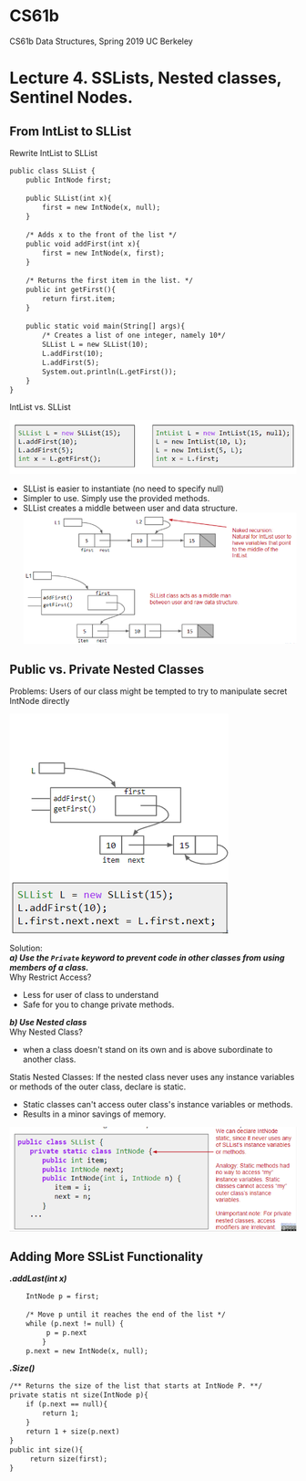 # CS61b
CS61b Data Structures, Spring 2019 UC Berkeley 

# Lecture 4. SSLists, Nested classes, Sentinel Nodes. 
## From IntList to SLList
Rewrite IntList to SLList
```
public class SLList {
	public IntNode first;

	public SLList(int x){
		first = new IntNode(x, null);
	}

	/* Adds x to the front of the list */
	public void addFirst(int x){
		first = new IntNode(x, first);
	}

	/* Returns the first item in the list. */
	public int getFirst(){
		return first.item;
	}

	public static void main(String[] args){
		/* Creates a list of one integer, namely 10*/
		SLList L = new SLList(10);
		L.addFirst(10);
		L.addFirst(5);
		System.out.println(L.getFirst());
	}
}
```
IntList vs. SLList


![](Images/Int_vs_SL.PNG)
* SLList is easier to instantiate (no need to specify null)
* Simpler to use. Simply use the provided methods. 
* SLList creates a middle between user and data structure. 
![](Images/vs2.PNG)


## Public vs. Private Nested Classes
Problems: Users of our class might be tempted to try to manipulate secret IntNode directly 


![](Images/private.PNG) 

Solution: <br/>
***a) Use the ```Private``` keyword to prevent code in other classes from using members of a class. <br/>***
Why Restrict Access?<br/>
* Less for user of class to understand
* Safe for you to change private methods. <br/>

***b) Use Nested class <br/>***
Why Nested Class?<br/>
* when a class doesn't stand on its own and is above subordinate to another class.
	
Statis Nested Classes: If the nested class never uses any instance variables or methods of the outer class, declare is static.
* Static classes can't access outer class's instance variables or methods.
* Results in a minor savings of memory.
   
![](Images/nested_class.PNG)
	
## Adding More SSList Functionality
***.addLast(int x)***
```public void addLast(int x):
	IntNode p = first;
	
	/* Move p until it reaches the end of the list */
	while (p.next != null) {
	     p = p.next
        }
	p.next = new IntNode(x, null);
```

***.Size()***
```
/** Returns the size of the list that starts at IntNode P. **/
private statis nt size(IntNode p){
    if (p.next == null){
    	return 1;
    }
    return 1 + size(p.next)
}
public int size(){
     return size(first);
}
```
